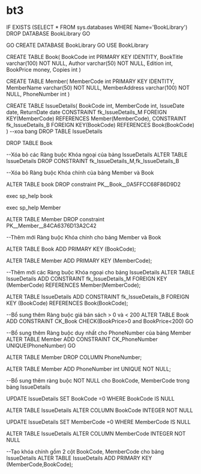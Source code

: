 # bt3
﻿IF EXISTS (SELECT * FROM sys.databases WHERE Name='BookLibrary')
DROP DATABASE BookLibrary
GO

GO
CREATE DATABASE BookLibrary
GO
USE BookLibrary

CREATE TABLE Book(
	BookCode int PRIMARY KEY IDENTITY,
	BookTitle varchar(100) NOT NULL,
	Author varchar(50) NOT NULL,
	Edition int,
	BookPrice money,
	Copies int
)

CREATE TABLE Member(
	MemberCode int PRIMARY KEY IDENTITY,
	MemberName varchar(50) NOT NULL,
	MemberAddress varchar(100) NOT NULL,
	PhoneNumber int
)

CREATE TABLE IssueDetails(
	BookCode int,
	MemberCode int,
	IssueDate date,
	ReturnDate date
	CONSTRAINT fk_IssueDetails_M FOREIGN KEY(MemberCode) REFERENCES Member(MemberCode),
	CONSTRAINT fk_IssueDetails_B FOREIGN KEY(BookCode) REFERENCES Book(BookCode)
)
--xoa bang
DROP TABLE IssueDetails

DROP TABLE Book

--Xóa bỏ các Ràng buộc Khóa ngoại của bảng IssueDetails
ALTER TABLE IssueDetails
DROP CONSTRAINT fk_IssueDetails_M,fk_IssueDetails_B

--Xóa bỏ Ràng buộc Khóa chính của bảng Member và Book

ALTER TABLE book
DROP constraint PK__Book__0A5FFCC68F86D9D2

exec sp_help book

exec sp_help Member

ALTER TABLE Member
DROP constraint PK__Member__84CA6376D13A2C42

--Thêm mới Ràng buộc Khóa chính cho bảng Member và Book

ALTER TABLE Book
ADD PRIMARY KEY (BookCode);

ALTER TABLE Member
ADD PRIMARY KEY (MemberCode);

--Thêm mới các Ràng buộc Khóa ngoại cho bảng IssueDetails
ALTER TABLE IssueDetails
ADD CONSTRAINT fk_IssueDetails_M
FOREIGN KEY (MemberCode) REFERENCES Member(MemberCode);

ALTER TABLE IssueDetails
ADD CONSTRAINT fk_IssueDetails_B
FOREIGN KEY (BookCode) REFERENCES Book(BookCode);

--Bổ sung thêm Ràng buộc giá bán sách > 0 và < 200
ALTER TABLE Book 
ADD CONSTRAINT CK_Book CHECK(BookPrice>0 and BookPrice<200)
GO

--Bổ sung thêm Ràng buộc duy nhất cho PhoneNumber của bảng Member
ALTER TABLE Member
ADD CONSTRAINT CK_PhoneNumber UNIQUE(PhoneNumber)
GO

ALTER TABLE Member DROP COLUMN PhoneNumber;

ALTER TABLE Member
ADD PhoneNumber int UNIQUE NOT NULL;

--Bổ sung thêm ràng buộc NOT NULL cho BookCode, MemberCode trong bảng IssueDetails

UPDATE IssueDetails SET BookCode =0 WHERE BookCode IS NULL

ALTER TABLE IssueDetails ALTER COLUMN BookCode INTEGER NOT NULL

UPDATE IssueDetails SET MemberCode =0 WHERE MemberCode IS NULL

ALTER TABLE IssueDetails ALTER COLUMN MemberCode INTEGER NOT NULL


--Tạo khóa chính gồm 2 cột BookCode, MemberCode cho bảng IssueDetails
ALTER TABLE IssueDetails
ADD PRIMARY KEY (MemberCode,BookCode);
